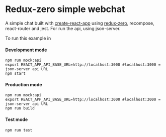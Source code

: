 # Redux-zero simple webchat

A simple chat built with [create-react-app](https://github.com/facebook/create-react-app) using [redux-zero](https://github.com/redux-zero/redux-zero), recompose, react-router and jest. For run the api, using json-server.

To run this example in
#### Development mode
```shell
npm run mock:api
export REACT_APP_API_BASE_URL=http://localhost:3000 #localhost:3000 = json-server api URL
npm start
```

#### Production mode
```shell
npm run mock:api
export REACT_APP_API_BASE_URL=http://localhost:3000 #localhost:3000 = json-server api URL
npm run build
```

#### Test mode
```
npm run test
```
